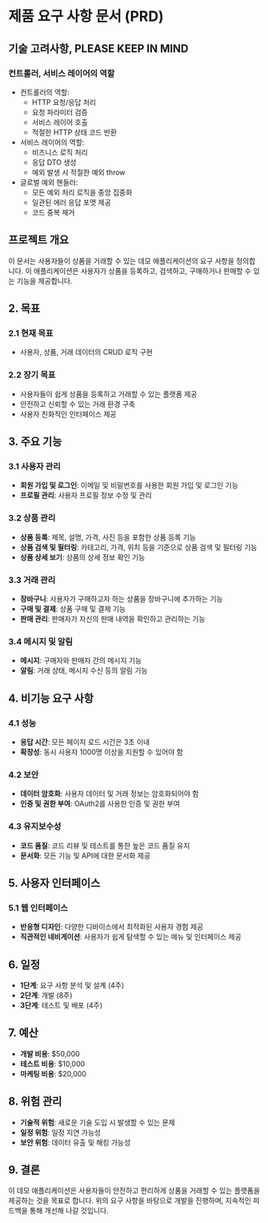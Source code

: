 # 제품 요구 사항 문서 (PRD)

## 기술 고려사항, PLEASE KEEP IN MIND

### 컨트롤러, 서비스 레이어의 역할
- 컨트롤러의 역할:
  - HTTP 요청/응답 처리
  - 요청 파라미터 검증
  - 서비스 레이어 호출
  - 적절한 HTTP 상태 코드 반환
- 서비스 레이어의 역할:
  - 비즈니스 로직 처리
  - 응답 DTO 생성
  - 예외 발생 시 적절한 예외 throw
- 글로벌 예외 핸들러:
  - 모든 예외 처리 로직을 중앙 집중화
  - 일관된 에러 응답 포맷 제공
  - 코드 중복 제거


## 프로젝트 개요
이 문서는 사용자들이 상품을 거래할 수 있는 데모 애플리케이션의 요구 사항을 정의합니다. 이 애플리케이션은 사용자가 상품을 등록하고, 검색하고, 구매하거나 판매할 수 있는 기능을 제공합니다.

## 2. 목표

### 2.1 현재 목표
- 사용자, 상품, 거래 데이터의 CRUD 로직 구현

### 2.2 장기 목표
- 사용자들이 쉽게 상품을 등록하고 거래할 수 있는 플랫폼 제공
- 안전하고 신뢰할 수 있는 거래 환경 구축
- 사용자 친화적인 인터페이스 제공

## 3. 주요 기능

### 3.1 사용자 관리
- **회원 가입 및 로그인**: 이메일 및 비밀번호를 사용한 회원 가입 및 로그인 기능
- **프로필 관리**: 사용자 프로필 정보 수정 및 관리

### 3.2 상품 관리
- **상품 등록**: 제목, 설명, 가격, 사진 등을 포함한 상품 등록 기능
- **상품 검색 및 필터링**: 카테고리, 가격, 위치 등을 기준으로 상품 검색 및 필터링 기능
- **상품 상세 보기**: 상품의 상세 정보 확인 기능

### 3.3 거래 관리
- **장바구니**: 사용자가 구매하고자 하는 상품을 장바구니에 추가하는 기능
- **구매 및 결제**: 상품 구매 및 결제 기능
- **판매 관리**: 판매자가 자신의 판매 내역을 확인하고 관리하는 기능

### 3.4 메시지 및 알림
- **메시지**: 구매자와 판매자 간의 메시지 기능
- **알림**: 거래 상태, 메시지 수신 등의 알림 기능

## 4. 비기능 요구 사항

### 4.1 성능
- **응답 시간**: 모든 페이지 로드 시간은 3초 이내
- **확장성**: 동시 사용자 1000명 이상을 지원할 수 있어야 함

### 4.2 보안
- **데이터 암호화**: 사용자 데이터 및 거래 정보는 암호화되어야 함
- **인증 및 권한 부여**: OAuth2를 사용한 인증 및 권한 부여

### 4.3 유지보수성
- **코드 품질**: 코드 리뷰 및 테스트를 통한 높은 코드 품질 유지
- **문서화**: 모든 기능 및 API에 대한 문서화 제공

## 5. 사용자 인터페이스

### 5.1 웹 인터페이스
- **반응형 디자인**: 다양한 디바이스에서 최적화된 사용자 경험 제공
- **직관적인 네비게이션**: 사용자가 쉽게 탐색할 수 있는 메뉴 및 인터페이스 제공

## 6. 일정
- **1단계**: 요구 사항 분석 및 설계 (4주)
- **2단계**: 개발 (8주)
- **3단계**: 테스트 및 배포 (4주)

## 7. 예산
- **개발 비용**: $50,000
- **테스트 비용**: $10,000
- **마케팅 비용**: $20,000

## 8. 위험 관리
- **기술적 위험**: 새로운 기술 도입 시 발생할 수 있는 문제
- **일정 위험**: 일정 지연 가능성
- **보안 위험**: 데이터 유출 및 해킹 가능성

## 9. 결론
이 데모 애플리케이션은 사용자들이 안전하고 편리하게 상품을 거래할 수 있는 플랫폼을 제공하는 것을 목표로 합니다. 위의 요구 사항을 바탕으로 개발을 진행하며, 지속적인 피드백을 통해 개선해 나갈 것입니다.